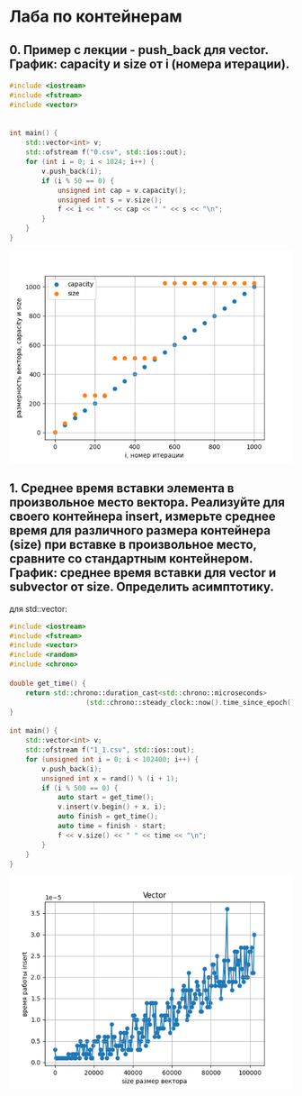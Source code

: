 # Лаба по контейнерам
## 0. Пример с лекции - push_back для vector. График: capacity и size от i (номера итерации).
```C++
#include <iostream>
#include <fstream>
#include <vector>


int main() {
    std::vector<int> v;
    std::ofstream f("0.csv", std::ios::out);
    for (int i = 0; i < 1024; i++) {
        v.push_back(i);
        if (i % 50 == 0) {
            unsigned int cap = v.capacity();
            unsigned int s = v.size();
            f << i << " " << cap << " " << s << "\n";
        }
    }
}
```
![Зависимость размеров вектора](0.png)


## 1. Среднее время вставки элемента в произвольное место вектора. Реализуйте для своего контейнера insert, измерьте среднее время для различного размера контейнера (size) при вставке в произвольное место, сравните со стандартным контейнером. График: среднее время вставки для vector и subvector от size. Определить асимптотику.
для std::vector:
```C++
#include <iostream>
#include <fstream>
#include <vector>
#include <random>
#include <chrono>

double get_time() {
    return std::chrono::duration_cast<std::chrono::microseconds>
                   (std::chrono::steady_clock::now().time_since_epoch()).count() / 1e6;
}

int main() {
    std::vector<int> v;
    std::ofstream f("1_1.csv", std::ios::out);
    for (unsigned int i = 0; i < 102400; i++) {
        v.push_back(i);
        unsigned int x = rand() % (i + 1);
        if (i % 500 == 0) {
            auto start = get_time();
            v.insert(v.begin() + x, i);
            auto finish = get_time();
            auto time = finish - start;
            f << v.size() << " " << time << "\n";
        }
    }
}
```
![1 vector](1_1.png)
